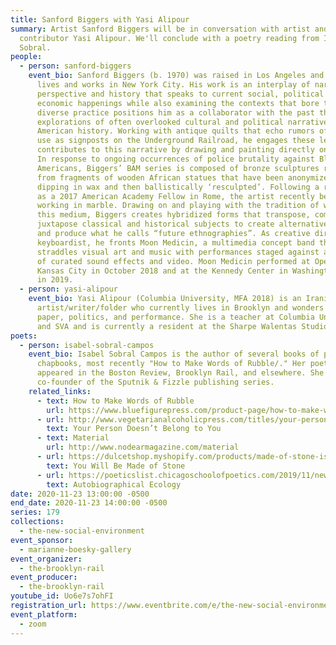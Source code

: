 ```yaml
---
title: Sanford Biggers with Yasi Alipour
summary: Artist Sanford Biggers will be in conversation with artist and Rail
  contributor Yasi Alipour. We'll conclude with a poetry reading from Isabel
  Sobral.
people:
  - person: sanford-biggers
    event_bio: Sanford Biggers (b. 1970) was raised in Los Angeles and currently
      lives and works in New York City. His work is an interplay of narrative,
      perspective and history that speaks to current social, political and
      economic happenings while also examining the contexts that bore them. His
      diverse practice positions him as a collaborator with the past through
      explorations of often overlooked cultural and political narratives from
      American history. Working with antique quilts that echo rumors of their
      use as signposts on the Underground Railroad, he engages these legends and
      contributes to this narrative by drawing and painting directly onto them.
      In response to ongoing occurrences of police brutality against Black
      Americans, Biggers’ BAM series is composed of bronze sculptures recast
      from fragments of wooden African statues that have been anonymized through
      dipping in wax and then ballistically ‘resculpted’. Following a residency
      as a 2017 American Academy Fellow in Rome, the artist recently began
      working in marble. Drawing on and playing with the tradition of working in
      this medium, Biggers creates hybridized forms that transpose, combine and
      juxtapose classical and historical subjects to create alternative meanings
      and produce what he calls “future ethnographies”. As creative director and
      keyboardist, he fronts Moon Medicin, a multimedia concept band that
      straddles visual art and music with performances staged against a backdrop
      of curated sound effects and video. Moon Medicin performed at Open Spaces
      Kansas City in October 2018 and at the Kennedy Center in Washington D.C.
      in 2019.
  - person: yasi-alipour
    event_bio: Yasi Alipour (Columbia University, MFA 2018) is an Iranian
      artist/writer/folder who currently lives in Brooklyn and wonders about
      paper, politics, and performance. She is a teacher at Columbia University
      and SVA and is currently a resident at the Sharpe Walentas Studio program.
poets:
  - person: isabel-sobral-campos
    event_bio: Isabel Sobral Campos is the author of several books of poetry and
      chapbooks, most recently "How to Make Words of Rubble/." Her poetry has
      appeared in the Boston Review, Brooklyn Rail, and elsewhere. She is the
      co-founder of the Sputnik & Fizzle publishing series.
    related_links:
      - text: How to Make Words of Rubble
        url: https://www.bluefigurepress.com/product-page/how-to-make-words-of-rubble
      - url: http://www.vegetarianalcoholicpress.com/titles/your-person-doesnt-belong-to-you
        text: Your Person Doesn’t Belong to You
      - text: Material
        url: http://www.nodearmagazine.com/material
      - url: https://dulcetshop.myshopify.com/products/made-of-stone-isabel-sobral-campos
        text: You Will Be Made of Stone
      - url: https://poeticslist.chicagoschoolofpoetics.com/2019/11/new-from-aboveground-press-autobiographical-ecology-by-isabel-sobral-campos/
        text: Autobiographical Ecology
date: 2020-11-23 13:00:00 -0500
end_date: 2020-11-23 14:00:00 -0500
series: 179
collections:
  - the-new-social-environment
event_sponsor:
  - marianne-boesky-gallery
event_organizer:
  - the-brooklyn-rail
event_producer:
  - the-brooklyn-rail
youtube_id: Uo6e7s7ohFI
registration_url: https://www.eventbrite.com/e/the-new-social-environment-179-sanford-biggers-tickets-129520636711
event_platform:
  - zoom
---
```

